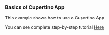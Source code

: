 ### Basics of Cupertino App

This example shows how to use a Cupertino App

You can see complete step-by-step tutorial [Here](https://www.instagram.com/p/B_j8lETg8Oh/?utm_source=ig_web_copy_link)

